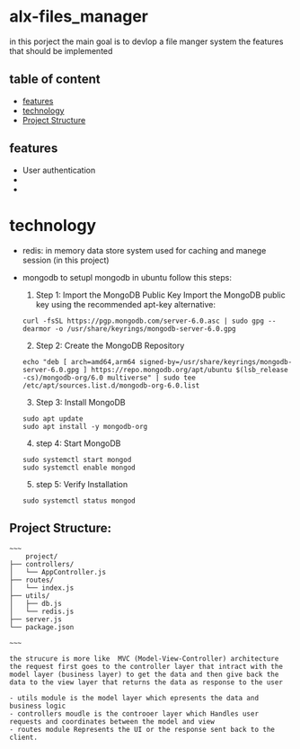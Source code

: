 # alx-files_manager

in this porject the main goal is to devlop a file manger system
the features that should be implemented

## table of content

- [features]($features)
- [technology]($technology)
- [Project Structure]($ProjectStructure)

## features

- User authentication
-
-

# technology

- redis:
  in memory data store system used for caching and manege session (in this project)

- mongodb
  to setupl mongodb in ubuntu follow this steps:

  1. Step 1: Import the MongoDB Public Key
     Import the MongoDB public key using the recommended apt-key alternative:

  ```
  curl -fsSL https://pgp.mongodb.com/server-6.0.asc | sudo gpg --dearmor -o /usr/share/keyrings/mongodb-server-6.0.gpg
  ```

  2. Step 2: Create the MongoDB Repository

  ```
  echo "deb [ arch=amd64,arm64 signed-by=/usr/share/keyrings/mongodb-server-6.0.gpg ] https://repo.mongodb.org/apt/ubuntu $(lsb_release -cs)/mongodb-org/6.0 multiverse" | sudo tee /etc/apt/sources.list.d/mongodb-org-6.0.list
  ```

  3. Step 3: Install MongoDB

  ```
  sudo apt update
  sudo apt install -y mongodb-org
  ```

  4. step 4: Start MongoDB

  ```
  sudo systemctl start mongod
  sudo systemctl enable mongod
  ```

  5. step 5: Verify Installation

  ```
  sudo systemctl status mongod
  ```

## Project Structure:

    ~~~
        project/
    ├── controllers/
    │   └── AppController.js
    ├── routes/
    │   └── index.js
    ├── utils/
    │   ├── db.js
    │   └── redis.js
    ├── server.js
    └── package.json

    ~~~

    the strucure is more like  MVC (Model-View-Controller) architecture
    the request first goes to the controller layer that intract with the model layer (business layer) to get the data and then give back the data to the view layer that returns the data as response to the user

    - utils module is the model layer which epresents the data and business logic
    - controllers moudle is the controoer layer which Handles user requests and coordinates between the model and view
    - routes module Represents the UI or the response sent back to the client.
